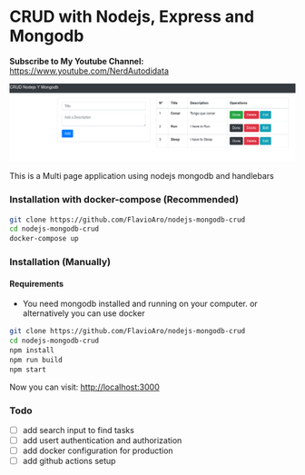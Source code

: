 # CRUD with Nodejs, Express and Mongodb

<b>Subscribe to My Youtube Channel:</b><br>
https://www.youtube.com/NerdAutodidata

![](docs/screenshot.png)

This is a Multi page application using nodejs mongodb and handlebars

### Installation with docker-compose (Recommended)

```bash
git clone https://github.com/FlavioAro/nodejs-mongodb-crud
cd nodejs-mongodb-crud
docker-compose up
```

### Installation (Manually)

#### Requirements

* You need mongodb installed and running on your computer. or alternatively you can use docker

```bash
git clone https://github.com/FlavioAro/nodejs-mongodb-crud
cd nodejs-mongodb-crud
npm install
npm run build
npm start
```

Now you can visit: <a target="_blank" href="http://localhost:3000">http://localhost:3000</a>

### Todo

* [ ] add search input to find tasks
* [ ] add usert authentication and authorization
* [ ] add docker configuration for production
* [ ] add github actions setup 
